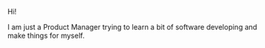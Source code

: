 Hi!

I am just a Product Manager trying to learn a bit of software developing and make things for myself.
